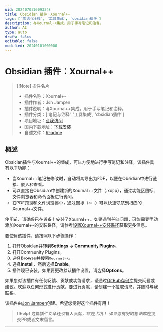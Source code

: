 ```yaml
---
uid: 2024070516093248
title: Obsidian 插件：Xournal++
tags: ['笔记与注释', '工具集成', 'obsidian插件']
description: 与Xournal++集成，用于手写笔记和注释。
author: AI
type: auto
draft: false
editable: false
modified: 20240101000000
---
```


# Obsidian 插件：Xournal++

> [!Note] 插件名片
> - 插件名称：Xournal++
> - 插件作者：Jon Jampen
> - 插件说明：与Xournal++集成，用于手写笔记和注释。
> - 插件分类：['笔记与注释', '工具集成', 'obsidian插件']
> - 项目地址：[点我访问](https://github.com/jonjampen/obsidian-xournalpp)
> - 国内下载地址：[下载安装](https://pkmer.cn/products/plugin/pluginMarket/?xournalpp)
> - 自述文件：[Readme](https://ghproxy.net/https://raw.githubusercontent.com/jonjampen/obsidian-xournalpp/master/README.md)



## 概述

Obsidian插件与Xournal++的集成，可以方便地进行手写笔记和注释。该插件具有以下功能：

- 当Xournal++笔记被修改时，自动将其导出为PDF，以便在Obsidian中进行链接、嵌入和查看。
- 可以直接在Obsidian中创建新的Xournal++文件（.xopp），通过功能区图标、文件浏览器和命令面板进行访问。
- 在PDF预览和文件浏览器中，通过图标（`X++`）可以快速导航到相应的Xournal++文件。

使用前，请确保已在设备上安装了[Xournal++](https://xournalpp.github.io)。如果遇到任何问题，可能需要手动添加Xournal++的安装路径，请参考[设置Xournal++安装路径](https://github.com/jonjampen/obsidian-xournalpp/blob/master/docs/path.md)获取更多信息。

要使用该插件，请按照以下步骤操作：

1. 打开Obsidian并转到**Settings → Community Plugins**。
2. 打开Community Plugins。
3. 选择**Browse**并搜索`Xournal++`。
4. 选择**Install**，然后选择**Enable**。
5. 插件现已安装。如果要更改默认插件设置，请选择**Options**。

如果您对该插件有任何反馈、贡献或功能请求，请通过[GitHub存储库](https://github.com/jonjampen/obsidian-xournalpp/issues)提交问题或建议。欢迎以任何形式进行贡献。要进行贡献，请创建一个拉取请求，并随时与我联系。

该插件由[Jon Jampen](https://jonjampen.ch/)创建。希望您觉得这个插件有用！


> [!help] 
> 这篇插件文章还没有人贡献，欢迎占坑！
> 如果您有好的想法欢迎提交PR或者文末留言。
> 

---



